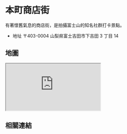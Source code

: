 # 本町商店街

有著懷舊氣息的商店街，是拍攝富士山的知名社群打卡景點。

- 地址 〒403-0004 山梨県富士吉田市下吉田 3 丁目 14

## 地圖

<iframe src="https://www.google.com/maps/embed?pb=!1m18!1m12!1m3!1d6497.014877896787!2d138.8027138!3d35.4917289!2m3!1f0!2f0!3f0!3m2!1i1024!2i768!4f13.1!3m3!1m2!1s0x601967e35a18de11%3A0x5d98d17793f9d405!2z5a-M5aOr5ZCJ55Sw5oe36IiK5ZWG5bqX6KGX!5e0!3m2!1sen!2stw!4v1690638984809!5m2!1sen!2stw" allowfullscreen="" loading="lazy" referrerpolicy="no-referrer-when-downgrade"></iframe>

## 相關連結
